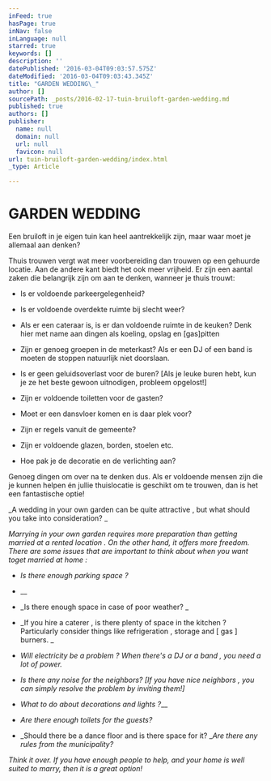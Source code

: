 ```yaml
---
inFeed: true
hasPage: true
inNav: false
inLanguage: null
starred: true
keywords: []
description: ''
datePublished: '2016-03-04T09:03:57.575Z'
dateModified: '2016-03-04T09:03:43.345Z'
title: "GARDEN WEDDING\_"
author: []
sourcePath: _posts/2016-02-17-tuin-bruiloft-garden-wedding.md
published: true
authors: []
publisher:
  name: null
  domain: null
  url: null
  favicon: null
url: tuin-bruiloft-garden-wedding/index.html
_type: Article

---
```

# GARDEN WEDDING 

Een bruiloft in je eigen tuin kan heel aantrekkelijk zijn, maar waar moet je allemaal aan denken?

Thuis trouwen vergt wat meer voorbereiding dan trouwen op een gehuurde locatie. Aan de andere kant biedt het ook meer vrijheid. Er zijn een aantal zaken die belangrijk zijn om aan te denken, wanneer je thuis trouwt:

* Is er voldoende parkeergelegenheid?

* Is er voldoende overdekte ruimte bij slecht weer?

* Als er een cateraar is, is er dan voldoende ruimte in de keuken? Denk hier met name aan dingen als koeling, opslag en \[gas\]pitten

* Zijn er genoeg groepen in de meterkast? Als er een DJ of een band is moeten de stoppen natuurlijk niet doorslaan.

* Is er geen geluidsoverlast voor de buren? \[Als je leuke buren hebt, kun je ze het beste gewoon uitnodigen, probleem opgelost!\]

* Zijn er voldoende toiletten voor de gasten?

* Moet er een dansvloer komen en is daar plek voor?

* Zijn er regels vanuit de gemeente?

* Zijn er voldoende glazen, borden, stoelen etc.

* Hoe pak je de decoratie en de verlichting aan?

Genoeg dingen om over na te denken dus.  Als er voldoende mensen zijn die je kunnen helpen én jullie thuislocatie is geschikt om te trouwen, dan is het een fantastische optie!

_A wedding in your own garden can be quite attractive , but what should you take into consideration? _

_Marrying in your own garden requires more preparation than getting married at a rented location . On the other hand, it offers more freedom. There are some issues that are important to think about when you want toget married at home :_

* _Is there enough parking space ?_

* __
* _Is there enough space in case of poor weather? _

* _If you hire a caterer , is there plenty of space in the kitchen ? Particularly consider things like refrigeration , storage and \[ gas \] burners. _
* _Will electricity be a problem ? When there's a DJ or a band , you need a lot of power._
* _Is there any noise for the neighbors? \[If you have nice neighbors , you can simply resolve the problem by inviting them!\]_
* _What to do about decorations and lights ?___
* _Are there enough toilets for the guests?_
* _Should there be a dance floor and is there space for it? __Are there any rules from the municipality?_

_Think it over. If you have enough people to help, and your home is well suited to marry, then it is a great option!_